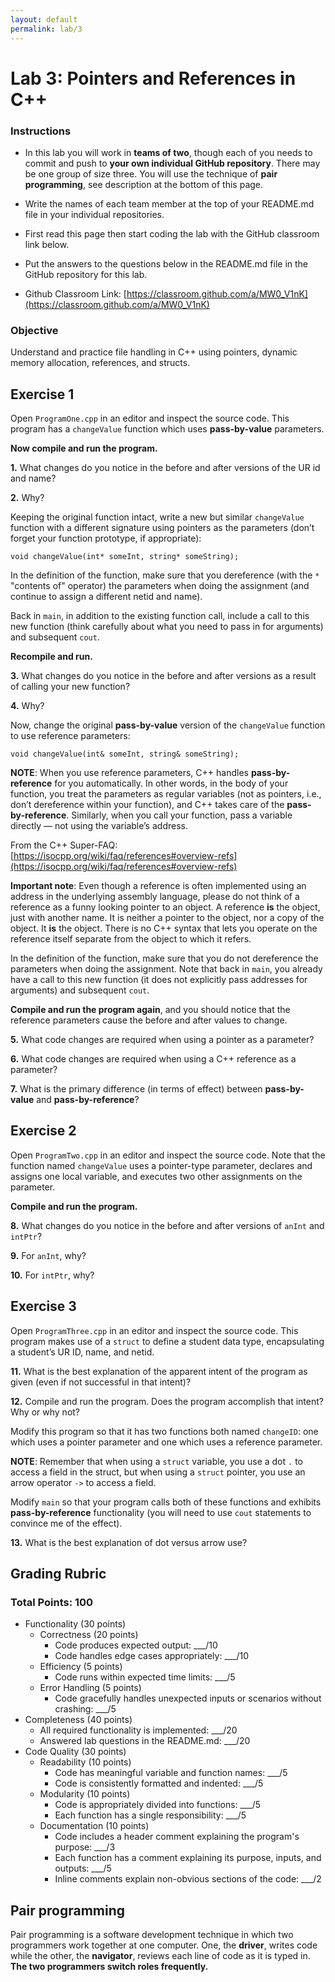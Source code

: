 ```yaml
---
layout: default
permalink: lab/3
---
```


# Lab 3: Pointers and References in C++

### Instructions
* In this lab you will work in **teams of two**, though each of you needs to commit and push to **your own individual GitHub repository**. There may be one group of size three. You will use the technique of **pair programming**, see description at the bottom of this page.

* Write the names of each team member at the top of your README.md file in your individual repositories. 

* First read this page then start coding the lab with the GitHub classroom link below.

* Put the answers to the questions below in the README.md file in the GitHub repository for this lab.

* Github Classroom Link: [https://classroom.github.com/a/MW0_V1nK](https://classroom.github.com/a/MW0_V1nK)




### Objective
Understand and practice file handling in C++ using pointers, dynamic memory allocation, references, and structs.


## Exercise 1

Open `ProgramOne.cpp` in an editor and inspect the source code. This program has a `changeValue` function which uses **pass-by-value** parameters.

**Now compile and run the program.**

**1.** What changes do you notice in the before and after versions of the UR id and name? 

**2.** Why? 

Keeping the original function intact, write a new but similar `changeValue` function with a different signature using pointers as the parameters (don’t forget your function prototype, if appropriate):

`void changeValue(int* someInt, string* someString);`

In the definition of the function, make sure that you dereference (with the `*` "contents of" operator) the parameters when doing the assignment (and continue to assign a different netid and name). 

Back in `main`, in addition to the existing function call, include a call to this new function (think carefully about what you need to pass in for arguments) and subsequent `cout`. 

**Recompile and run.**

**3.** What changes do you notice in the before and after versions as a result of calling your new function?

**4.** Why? 

Now, change the original **pass-by-value** version of the `changeValue` function to use reference parameters:

`void changeValue(int& someInt, string& someString);`


**NOTE**: When you use reference parameters, C++ handles **pass-by-reference** for you automatically. In other words, in the body of your function, you treat the parameters as regular variables (not as pointers, i.e., don’t dereference within your function), and C++ takes care of the **pass-by-reference**. Similarly, when you call your function, pass a variable directly — not using the variable’s address.

From the C++ Super-FAQ: [https://isocpp.org/wiki/faq/references#overview-refs](https://isocpp.org/wiki/faq/references#overview-refs)

**Important note**: Even though a reference is often implemented using an address in the underlying assembly language, please do not think of a reference as a funny looking pointer to an object. A reference **is** the object, just with another name. It is neither a pointer to the object, nor a copy of the object. It **is** the object. There is no C++ syntax that lets you operate on the reference itself separate from the object to which it refers.

In the definition of the function, make sure that you do not dereference the parameters when doing the assignment. Note that back in `main`, you already have a call to this new function (it does not explicitly pass addresses for arguments) and subsequent `cout`. 

**Compile and run the program again**, and you should notice that the reference parameters cause the before and after values to change.

**5.** What code changes are required when using a pointer as a parameter?

**6.** What code changes are required when using a C++ reference as a parameter?

**7.** What is the primary difference (in terms of effect) between **pass-by-value** and **pass-by-reference**?


## Exercise 2

Open `ProgramTwo.cpp` in an editor and inspect the source code. Note that the function named `changeValue` uses a pointer-type parameter, declares and assigns one local variable, and executes two other assignments on the parameter. 

**Compile and run the program.**

**8.** What changes do you notice in the before and after versions of `anInt` and `intPtr`?

**9.** For `anInt`, why?  

**10.** For `intPtr`, why? 


## Exercise 3

Open `ProgramThree.cpp` in an editor and inspect the source code. This program makes use of a `struct` to define a student data type, encapsulating a student’s UR ID, name, and netid. 

**11.** What is the best explanation of the apparent intent of the program as given (even if not successful in that intent)?

**12.** Compile and run the program. Does the program accomplish that intent? Why or why not?

Modify this program so that it has two functions both named `changeID`: one which uses a pointer parameter and one which uses a reference parameter.

**NOTE**: Remember that when using a `struct` variable, you use a dot `.` to access a field in the struct, but when using a `struct` pointer, you use an arrow operator `->` to access a field.

Modify `main` so that your program calls both of these functions and exhibits **pass-by-reference** functionality (you will need to use `cout` statements to convince me of the effect).

**13.** What is the best explanation of dot versus arrow use?




## Grading Rubric

### Total Points: 100

- Functionality (30 points)
   - Correctness (20 points)
      - Code produces expected output: ___/10
      - Code handles edge cases appropriately: ___/10
   - Efficiency (5 points)
      - Code runs within expected time limits: ___/5
   - Error Handling (5 points)
      - Code gracefully handles unexpected inputs or scenarios without crashing: ___/5
- Completeness (40 points)
   - All required functionality is implemented: ___/20
   - Answered lab questions in the README.md: ___/20
- Code Quality (30 points)
    - Readability (10 points)
        - Code has meaningful variable and function names: ___/5
        - Code is consistently formatted and indented: ___/5
    - Modularity (10 points)
        - Code is appropriately divided into functions: ___/5
        - Each function has a single responsibility: ___/5
    - Documentation (10 points)
        - Code includes a header comment explaining the program's purpose: ___/3
        - Each function has a comment explaining its purpose, inputs, and outputs: ___/5
        - Inline comments explain non-obvious sections of the code: ___/2


## Pair programming

Pair programming is a software development technique in which two programmers work together at one computer. One, the **driver**, writes code while the other, the **navigator**, reviews each line of code as it is typed in. **The two programmers switch roles frequently.**

